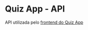 # Quiz App - API

API utilizada pelo [frontend do Quiz App](https://github.com/filipealvess/quiz-app)
